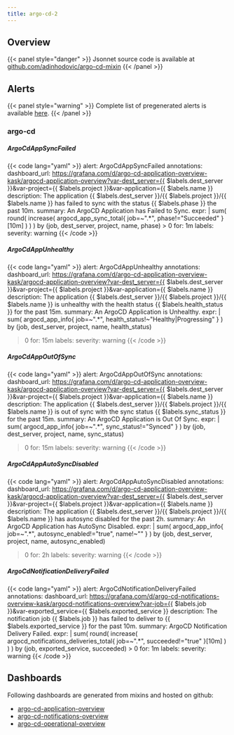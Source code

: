 ```yaml
---
title: argo-cd-2
---
```


## Overview



{{< panel style="danger" >}}
Jsonnet source code is available at [github.com/adinhodovic/argo-cd-mixin](https://github.com/adinhodovic/argo-cd-mixin)
{{< /panel >}}

## Alerts

{{< panel style="warning" >}}
Complete list of pregenerated alerts is available [here](https://github.com/monitoring-mixins/website/blob/master/assets/argo-cd-2/alerts.yaml).
{{< /panel >}}

### argo-cd

##### ArgoCdAppSyncFailed

{{< code lang="yaml" >}}
alert: ArgoCdAppSyncFailed
annotations:
  dashboard_url: https://grafana.com/d/argo-cd-application-overview-kask/argocd-application-overview?var-dest_server={{
    $labels.dest_server }}&var-project={{ $labels.project }}&var-application={{ $labels.name
    }}
  description: The application {{ $labels.dest_server }}/{{ $labels.project }}/{{
    $labels.name }} has failed to sync with the status {{ $labels.phase }} the past
    10m.
  summary: An ArgoCD Application has Failed to Sync.
expr: |
  sum(
    round(
      increase(
        argocd_app_sync_total{
          job=~".*",
          phase!="Succeeded"
        }[10m]
      )
    )
  ) by (job, dest_server, project, name, phase) > 0
for: 1m
labels:
  severity: warning
{{< /code >}}
 
##### ArgoCdAppUnhealthy

{{< code lang="yaml" >}}
alert: ArgoCdAppUnhealthy
annotations:
  dashboard_url: https://grafana.com/d/argo-cd-application-overview-kask/argocd-application-overview?var-dest_server={{
    $labels.dest_server }}&var-project={{ $labels.project }}&var-application={{ $labels.name
    }}
  description: The application {{ $labels.dest_server }}/{{ $labels.project }}/{{
    $labels.name }} is unhealthy with the health status {{ $labels.health_status }}
    for the past 15m.
  summary: An ArgoCD Application is Unhealthy.
expr: |
  sum(
    argocd_app_info{
      job=~".*",
      health_status!~"Healthy|Progressing"
    }
  ) by (job, dest_server, project, name, health_status)
  > 0
for: 15m
labels:
  severity: warning
{{< /code >}}
 
##### ArgoCdAppOutOfSync

{{< code lang="yaml" >}}
alert: ArgoCdAppOutOfSync
annotations:
  dashboard_url: https://grafana.com/d/argo-cd-application-overview-kask/argocd-application-overview?var-dest_server={{
    $labels.dest_server }}&var-project={{ $labels.project }}&var-application={{ $labels.name
    }}
  description: The application {{ $labels.dest_server }}/{{ $labels.project }}/{{
    $labels.name }} is out of sync with the sync status {{ $labels.sync_status }}
    for the past 15m.
  summary: An ArgoCD Application is Out Of Sync.
expr: |
  sum(
    argocd_app_info{
      job=~".*",
      sync_status!="Synced"
    }
  ) by (job, dest_server, project, name, sync_status)
  > 0
for: 15m
labels:
  severity: warning
{{< /code >}}
 
##### ArgoCdAppAutoSyncDisabled

{{< code lang="yaml" >}}
alert: ArgoCdAppAutoSyncDisabled
annotations:
  dashboard_url: https://grafana.com/d/argo-cd-application-overview-kask/argocd-application-overview?var-dest_server={{
    $labels.dest_server }}&var-project={{ $labels.project }}&var-application={{ $labels.name
    }}
  description: The application {{ $labels.dest_server }}/{{ $labels.project }}/{{
    $labels.name }} has autosync disabled for the past 2h.
  summary: An ArgoCD Application has AutoSync Disabled.
expr: |
  sum(
    argocd_app_info{
      job=~".*",
      autosync_enabled!="true",
      name!~""
    }
  ) by (job, dest_server, project, name, autosync_enabled)
  > 0
for: 2h
labels:
  severity: warning
{{< /code >}}
 
##### ArgoCdNotificationDeliveryFailed

{{< code lang="yaml" >}}
alert: ArgoCdNotificationDeliveryFailed
annotations:
  dashboard_url: https://grafana.com/d/argo-cd-notifications-overview-kask/argocd-notifications-overview?var-job={{
    $labels.job }}&var-exported_service={{ $labels.exported_service }}
  description: The notification job {{ $labels.job }} has failed to deliver to {{
    $labels.exported_service }} for the past 10m.
  summary: ArgoCD Notification Delivery Failed.
expr: |
  sum(
    round(
      increase(
        argocd_notifications_deliveries_total{
          job=~".*",
          succeeded!="true"
        }[10m]
      )
    )
  ) by (job, exported_service, succeeded) > 0
for: 1m
labels:
  severity: warning
{{< /code >}}
 
## Dashboards
Following dashboards are generated from mixins and hosted on github:


- [argo-cd-application-overview](https://github.com/monitoring-mixins/website/blob/master/assets/argo-cd-2/dashboards/argo-cd-application-overview.json)
- [argo-cd-notifications-overview](https://github.com/monitoring-mixins/website/blob/master/assets/argo-cd-2/dashboards/argo-cd-notifications-overview.json)
- [argo-cd-operational-overview](https://github.com/monitoring-mixins/website/blob/master/assets/argo-cd-2/dashboards/argo-cd-operational-overview.json)
